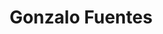 ---
title: Gonzalo Fuentes
description: Ingeniero de ML @Centro Nacional de IA
cover: https://somosnlp.github.io/assets/images/comunidad/gonzalo_fuentes.webp
twitter: 
linkedin: 
website: 
community: 2. Equipo 2025
---